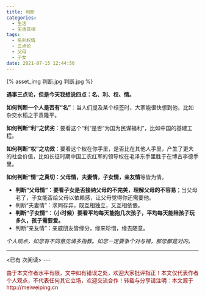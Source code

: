 ```yaml
---
title: 判断
categories:
  - 生活
  - 生活真相
tags:
  - 名利权情
  - 三点论
  - 父母
  - 子女
date: 2021-07-15 12:44:50
---
```


{% asset_img 判断.jpg 判断.jpg %} 

**遇事三点论，但是今天我想说四点：名、利、权、情。**

**如何判断一个人是否有“名”**：当人们提及某个标签时，大家能很快想到他，比如杂交水稻之于袁隆平。

**如何判断“利”之优劣**：要看这个“利”是否“为国为民谋福利”，比如中国的基建工程。

**如何判断“权”之功效**：要看这个权在你手里，是否比在其他人手里，产生了更大的社会价值，比如长征时期中国工农红军的领导权在毛泽东手里胜于在博古李德手里。

**如何判断“情”之真切：父母情，夫妻情，子女情，亲友情**等皆为情。
- **判断“父母情”：要看子女是否接纳父母的不完美，理解父母的不容易**；当父母老了，子女能否给父母以依赖感，让父母觉得你还需要他。
- 判断“夫妻情”：求同存异，既互相独立，又互相依偎。
- **判断“子女情”：（小时候）要看平均每天能抱几次孩子，平均每天能陪孩子玩多久，孩子需要爱。**
- 判断“亲友情”：亲戚朋友皆缘分，缘来珍惜，缘去随意。

*个人观点，如您有不同意见请多指教。如您一定要争个对与错，那您都是对的。*

---
<span id="busuanzi_container_page_pv">
<已有 <span id="busuanzi_value_page_pv"></span> 次阅读>
</span>
---

<p style="color:darkred"> 由于本文作者水平有限，文中如有错误之处，欢迎大家批评指正！本文仅代表作者个人观点，不代表任何其它立场，欢迎交流合作！转载与分享请注明：本文源于 http://meiweiping.cn </p>
